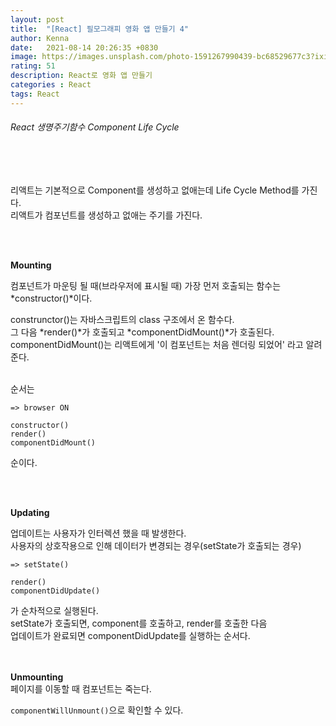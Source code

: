 ```yaml
---
layout: post
title:  "[React] 필모그래피 영화 앱 만들기 4"
author: Kenna
date:   2021-08-14 20:26:35 +0830
image: https://images.unsplash.com/photo-1591267990439-bc68529677c3?ixid=MnwxMjA3fDB8MHxwaG90by1wYWdlfHx8fGVufDB8fHx8&ixlib=rb-1.2.1&auto=format&fit=crop&w=1336&q=80
rating: 51
description: React로 영화 앱 만들기
categories : React
tags: React
---
```

###### React 생명주기함수 Component Life Cycle

<br>
<br>


리액트는 기본적으로 Component를 생성하고 없애는데 Life Cycle Method를 가진다.  
리액트가 컴포넌트를 생성하고 없애는 주기를 가진다.  

<br>
<br>

**Mounting**
<br>

컴포넌트가 마운팅 될 때(브라우저에 표시될 때) 가장 먼저 호출되는 함수는 
*constructor()*이다. 

construnctor()는 자바스크립트의 class 구조에서 온 함수다.  
그 다음 *render()*가 호출되고 *componentDidMount()*가 호출된다.  
componentDidMount()는 리액트에게 '이 컴포넌트는 처음 렌더링 되었어' 라고 알려준다.  
<br>

순서는  

`=> browser ON`    
  

`constructor()`  
`render()`   
`componentDidMount()`  

순이다. 

<br>
<br>


**Updating**
<br>

업데이트는 사용자가 인터렉션 했을 때 발생한다.  
사용자의 상호작용으로 인해 데이터가 변경되는 경우(setState가 호출되는 경우)    


`=> setState()`


`render()`   
`componentDidUpdate()`  

가 순차적으로 실행된다.  
setState가 호출되면, component를 호출하고, render를 호출한 다음  
업데이트가 완료되면 componentDidUpdate를 실행하는 순서다.  
<br>
<br>

**Unmounting**
<br>
페이지를 이동할 때 컴포넌트는 죽는다.

`componentWillUnmount()`으로 확인할 수 있다.  

<br>
<br>

